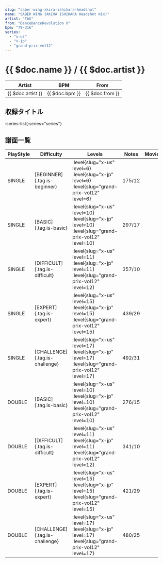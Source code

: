 ```yaml
---
slug: "saber-wing-akira-ishihara-headshot"
name: "SABER WING (AKIRA ISHIHARA Headshot mix)"
artist: "TAG"
from: "DanceDanceRevolution X"
bpm: "79-316"
series:
  - "x-us"
  - "x-jp"
  - "grand-prix-vol12"
---
```


# {{ $doc.name }} / {{ $doc.artist }}

|Artist|BPM|From|
|------|---|----|
|{{ $doc.artist }}|{{ $doc.bpm }}|{{ $doc.from }}|

## 収録タイトル

:series-list{:series="series"}

## 譜面一覧

|PlayStyle|Difficulty|Levels|Notes|Movie|
|---------|----------|------|-----|-----|
|SINGLE|[BEGINNER]{.tag.is-beginner}|<div class="field is-grouped is-grouped-multiline"> :level{slug="x-us" level=6} :level{slug="x-jp" level=6} :level{slug="grand-prix-vol12" level=6}</div>|175/12||
|SINGLE|[BASIC]{.tag.is-basic}|<div class="field is-grouped is-grouped-multiline"> :level{slug="x-us" level=10} :level{slug="x-jp" level=10} :level{slug="grand-prix-vol12" level=10}</div>|297/17||
|SINGLE|[DIFFICULT]{.tag.is-difficult}|<div class="field is-grouped is-grouped-multiline"> :level{slug="x-us" level=11} :level{slug="x-jp" level=11} :level{slug="grand-prix-vol12" level=12}</div>|357/10||
|SINGLE|[EXPERT]{.tag.is-expert}|<div class="field is-grouped is-grouped-multiline"> :level{slug="x-us" level=15} :level{slug="x-jp" level=15} :level{slug="grand-prix-vol12" level=15}</div>|439/29||
|SINGLE|[CHALLENGE]{.tag.is-challenge}|<div class="field is-grouped is-grouped-multiline"> :level{slug="x-us" level=17} :level{slug="x-jp" level=17} :level{slug="grand-prix-vol12" level=17}</div>|492/31||
|DOUBLE|[BASIC]{.tag.is-basic}|<div class="field is-grouped is-grouped-multiline"> :level{slug="x-us" level=10} :level{slug="x-jp" level=10} :level{slug="grand-prix-vol12" level=10}</div>|276/15||
|DOUBLE|[DIFFICULT]{.tag.is-difficult}|<div class="field is-grouped is-grouped-multiline"> :level{slug="x-us" level=11} :level{slug="x-jp" level=11} :level{slug="grand-prix-vol12" level=12}</div>|341/10||
|DOUBLE|[EXPERT]{.tag.is-expert}|<div class="field is-grouped is-grouped-multiline"> :level{slug="x-us" level=15} :level{slug="x-jp" level=15} :level{slug="grand-prix-vol12" level=15}</div>|421/29||
|DOUBLE|[CHALLENGE]{.tag.is-challenge}|<div class="field is-grouped is-grouped-multiline"> :level{slug="x-us" level=17} :level{slug="x-jp" level=17} :level{slug="grand-prix-vol12" level=17}</div>|480/25||
